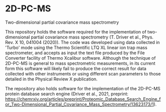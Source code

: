 # 2D-PC-MS
Two-dimensional partial covariance mass spectrometry

This repository holds the software required for the implementation of two-dimensional partial covariance mass spectrometry (T. Driver et al., Phys. Rev. X 10, 041004 (2020)).
The code was developed using data collected in 'Turbo' mode using the Thermo Scientific LTQ XL linear ion trap mass spectrometer, and accepts as input the text file produced by the File Converter facility of Thermo Xcalibur software.
Although the technique of 2D-PC-MS is general to mass spectrometric measurements, in its current form this software will likely fail to produce the correct result for data collected with other instruments or using different scan parameters to those detailed in the Physical Review X publication. 

The repository also holds software for the implementation of the 2D-PC-MS protein database search engine (Driver et al., 2021, preprint: https://chemrxiv.org/articles/preprint/Proteomic_Database_Search_Engine_for_Two-Dimensional_Partial_Covariance_Mass_Spectrometry/13623173/1).
